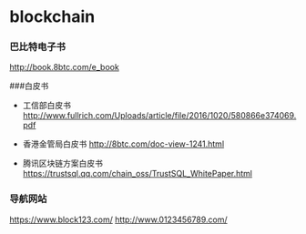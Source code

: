 # blockchain

### 巴比特电子书 
http://book.8btc.com/e_book

###白皮书

- 工信部白皮书
http://www.fullrich.com/Uploads/article/file/2016/1020/580866e374069.pdf

- 香港金管局白皮书
http://8btc.com/doc-view-1241.html

- 腾讯区块链方案白皮书
https://trustsql.qq.com/chain_oss/TrustSQL_WhitePaper.html

### 导航网站
https://www.block123.com/
http://www.0123456789.com/
